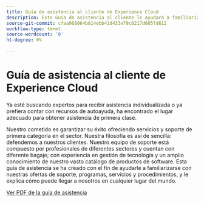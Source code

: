 ```yaml
---
title: Guía de asistencia al cliente de Experience Cloud
description: Esta Guía de asistencia al cliente le ayudará a familiarizarse con nuestras ofertas, programas, servicios y procedimientos de asistencia de Experience Cloud, y le explicará cómo puede llegar a nosotros en cualquier lugar del mundo.
source-git-commit: cfaa968064b814ebb41d433e79c0217d605fd612
workflow-type: tm+mt
source-wordcount: '0'
ht-degree: 0%

---
```


# Guía de asistencia al cliente de Experience Cloud

Ya esté buscando expertos para recibir asistencia individualizada o ya prefiera contar con recursos de autoayuda, ha encontrado el lugar adecuado para obtener asistencia de primera clase.

Nuestro cometido es garantizar su éxito ofreciendo servicios y soporte de primera categoría en el sector. Nuestra filosofía es así de sencilla: defendemos a nuestros clientes. Nuestro equipo de soporte está compuesto por profesionales de diferentes sectores y cuentan con diferente bagaje; con experiencia en gestión de tecnología y un amplio conocimiento de nuestro vasto catálogo de productos de software. Esta guía de asistencia se ha creado con el fin de ayudarle a familiarizarse con nuestras ofertas de soporte, programas, servicios y procedimientos, y le explica cómo puede llegar a nosotros en cualquier lugar del mundo.

[Ver PDF de la guía de asistencia](assets/ExperienceCloudCustomerSupportGuide.pdf)
